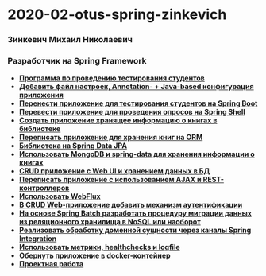 # 2020-02-otus-spring-zinkevich
### Зинкевич Михаил Николаевич
### Разработчик на Spring Framework

* **[Программа по проведению тестирования студентов](https://github.com/Meehos90/2020-02-otus-spring-zinkevich/tree/master/homework-01)** 
* **[Добавить файл настроек, Annotation- + Java-based конфигурация приложения](https://github.com/Meehos90/2020-02-otus-spring-zinkevich/tree/master/homework-02)**
* **[Перенести приложение для тестирования студентов на Spring Boot](https://github.com/Meehos90/2020-02-otus-spring-zinkevich/tree/master/homework-03)**
* **[Перевести приложение для проведения опросов на Spring Shell](https://github.com/Meehos90/2020-02-otus-spring-zinkevich/tree/master/homework-04)**
* **[Создать приложение хранящее информацию о книгах в библиотеке](https://github.com/Meehos90/2020-02-otus-spring-zinkevich/tree/master/homework-05)**
* **[Переписать приложение для хранения книг на ORM](https://github.com/Meehos90/2020-02-otus-spring-zinkevich/tree/master/homework-06)**
* **[Библиотека на Spring Data JPA](https://github.com/Meehos90/2020-02-otus-spring-zinkevich/tree/master/homework-07)**
* **[Использовать MongoDB и spring-data для хранения информации о книгах](https://github.com/Meehos90/2020-02-otus-spring-zinkevich/tree/master/homework-08)**
* **[CRUD приложение с Web UI и хранением данных в БД](https://github.com/Meehos90/2020-02-otus-spring-zinkevich/tree/master/homework-09)**
* **[Переписать приложение с использованием AJAX и REST-контроллеров](https://github.com/Meehos90/2020-02-otus-spring-zinkevich/tree/master/homework-10)**
* **[Использовать WebFlux](https://github.com/Meehos90/2020-02-otus-spring-zinkevich/tree/master/homework-11)**
* **[В CRUD Web-приложение добавить механизм аутентификации](https://github.com/Meehos90/2020-02-otus-spring-zinkevich/tree/master/homework-12)**
* **[На основе Spring Batch разработать процедуру миграции данных из реляционного хранилища в NoSQL или наоборот](https://github.com/Meehos90/2020-02-otus-spring-zinkevich/tree/master/homework-14)**
* **[Реализовать обработку доменной сущности через каналы Spring Integration](https://github.com/Meehos90/2020-02-otus-spring-zinkevich/tree/master/homework-15)**
* **[Использовать метрики, healthchecks и logfile](https://github.com/Meehos90/2020-02-otus-spring-zinkevich/tree/master/homework-16)**
* **[Обернуть приложение в docker-контейнер](https://github.com/Meehos90/2020-02-otus-spring-zinkevich/tree/master/homework-17)**
* **[Проектная работа](https://github.com/Meehos90/2020-02-otus-spring-zinkevich/tree/master/projectwork)**